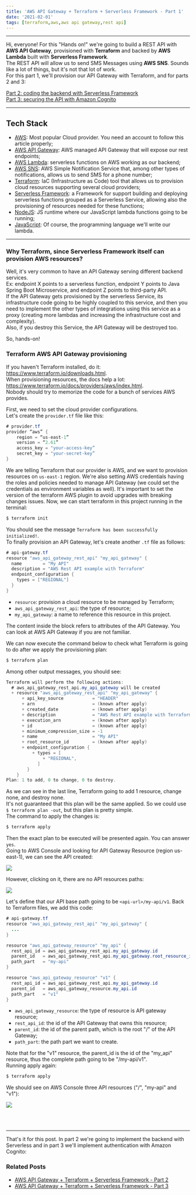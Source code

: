 ```yaml
---
title: 'AWS API Gateway + Terraform + Serverless Framework - Part 1'
date: '2021-02-01'
tags: [terraform,aws,aws api gateway,rest api]
---
```


---

Hi, everyone!
For this "Hands on!" we're going to build a REST API with **AWS API Gateway**, provisioned with **Terraform** and backed by **AWS Lambda** built with **Serverless Framework**.  
The REST API will allow us to send SMS Messages using **AWS SNS**. Sounds like a lot of things, 
but it's not that lot of work.  
For this part 1, we'll provision our API Gateway with Terraform, and for parts 2 and 3:

<a className="text-slate-700 hover:text-blue-400" href="../posts/hands-on-aws-agw-terraform-sls-framework-part-2">Part 2: coding the backend with Serverless Framework</a>  
<a className="text-slate-700 hover:text-blue-400" href="../posts/hands-on-aws-agw-terraform-sls-framework-part-3">Part 3: securing the API with Amazon Cognito</a>

---

## Tech Stack
- [AWS](https://aws.amazon.com/): Most popular Cloud provider. You need an account to follow this article properly;
- [AWS API Gateway](https://aws.amazon.com/api-gateway/): AWS managed API Gateway that will expose our rest endpoints;
- [AWS Lambda](https://aws.amazon.com/lambda/): serverless functions on AWS working as our backend;
- [AWS SNS](https://aws.amazon.com/sns/): AWS Simple Notification Service that, among other types of notifications, allows us to send SMS for a phone number;
- [Terraform](https://www.terraform.io/): IaC (Infrastructure as Code) tool that allows us to provision cloud resources supporting several cloud providers;
- [Serverless Framework](https://www.serverless.com/): a Framework for support building and deploying serverless functions grouped as a Serverless Service, allowing also the provisioning of resources needed for these functions;
- [NodeJS](https://nodejs.org/): JS runtime where our JavaScript lambda functions going to be running;
- [JavaScript](https://developer.mozilla.org/en-US/docs/Web/JavaScript): Of course, the programming language we'll write our lambda.

---

### Why Terraform, since Serverless Framework itself can provision AWS resources?
Well, it's very common to have an API Gateway serving different backend services.  
Ex: endpoint X points to a serverless function, endpoint Y points to Java Spring Boot Microservice, and endpoint Z points to third-party API.  
If the API Gateway gets provisioned by the serverless Service, its infrastructure code going to 
be highly coupled to this service, and then you need to implement the other types of integrations using 
this service as a proxy (creating more lambdas and increasing the infrastructure cost and complexity).  
Also, if you destroy this Service, the API Gateway will be destroyed too.

So, hands-on!

### Terraform AWS API Gateway provisioning
If you haven't Terraform installed, do it: https://www.terraform.io/downloads.html.  
When provisioning resources, the docs help a lot: https://www.terraform.io/docs/providers/aws/index.html.  
Nobody should try to memorize the code for a bunch of services AWS provides.

First, we need to set the cloud provider configurations.  
Let's create the `provider.tf` file like this:

```java
# provider.tf
provider “aws” {
    region = “us-east-1”
    version = “2.61”
    access_key = "your-access-key”
    secret_key = "your-secret-key” 
}
```
We are telling Terraform that our provider is AWS, and we want to provision resources on 
`us-east-1` region.
We're also setting AWS credentials having the roles and policies needed to manage API Gateway (we could set the credentials as environment variables as well).
It's important to set the version of the terraform AWS plugin to avoid upgrades with breaking changes issues.
Now, we can start terraform in this project running in the terminal:  

```sh
$ terraform init
```  
You should see the message `Terraform has been successfully initialized!`.  
To finally provision an API Gateway, let's create another `.tf` file as follows:

```java
# api-gateway.tf
resource "aws_api_gateway_rest_api" "my_api_gateway" {
  name        = "My API"
  description = "AWS Rest API example with Terraform"
  endpoint_configuration {
    types = ["REGIONAL"]
  }
}
```
- `resource`: provision a cloud resource to be managed by Terraform;
- `aws_api_gateway_rest_api`: the type of resource;
- `my_api_gateway`: a name to reference this resource in this project.
  
The content inside the block refers to attributes of the API Gateway. You can look at AWS API Gateway if you are not familiar.

We can now execute the command below to check what Terraform is going to do after we apply the 
provisioning plan:

```sh
$ terraform plan
```  
Among other output messages, you should see:

```java
Terraform will perform the following actions:
  # aws_api_gateway_rest_api.my_api_gateway will be created
  + resource "aws_api_gateway_rest_api" "my_api_gateway" {
      + api_key_source           = "HEADER"
      + arn                      = (known after apply)
      + created_date             = (known after apply)
      + description              = "AWS Rest API example with Terraform"
      + execution_arn            = (known after apply)
      + id                       = (known after apply)
      + minimum_compression_size = -1
      + name                     = "My API"
      + root_resource_id         = (known after apply)
      + endpoint_configuration {
          + types = [
              + "REGIONAL",
            ]
        }
    }
Plan: 1 to add, 0 to change, 0 to destroy.
```
As we can see in the last line, Terraform going to add 1 resource, change none, and destroy none.  
It's not guaranteed that this plan will be the same applied. So we could use `$ terraform plan -out`, but this plan is pretty simple.  
The command to apply the changes is:

```sh
$ terraform apply
```  
Then the exact plan to be executed will be presented again. You can answer `yes`.  
Going to AWS Console and looking for API Gateway Resource (region us-east-1), we can see the API created:

![](../images/posts/hands-on-aws-agw-terraform-sls-framework-part-1/aws_api_gateway.png)

However, clicking on it, there are no API resources paths:

![](../images/posts/hands-on-aws-agw-terraform-sls-framework-part-1/aws_api_gateway_no_paths.png)

Let's define that our API base path going to be `<api-url>/my-api/v1`.
Back to Terraform files, we add this code:

```java
# api-gateway.tf
resource "aws_api_gateway_rest_api" "my_api_gateway" {
  ...
}

resource "aws_api_gateway_resource" "my_api" {
  rest_api_id = aws_api_gateway_rest_api.my_api_gateway.id
  parent_id   = aws_api_gateway_rest_api.my_api_gateway.root_resource_id
  path_part   = "my-api"
}

resource "aws_api_gateway_resource" "v1" {
  rest_api_id = aws_api_gateway_rest_api.my_api_gateway.id
  parent_id   = aws_api_gateway_resource.my_api.id
  path_part   = "v1"
}
```

- `aws_api_gateway_resource`: the type of resource is API gateway resource;
- `rest_api_id`: the id of the API Gateway that owns this resource;
- `parent_id`: the id of the parent path, which is the root "/" of the API Gateway;
- `path_part`: the path part we want to create.

Note that for the "v1" resource, the parent_id is the id of the "my_api" resource, thus the complete path going to be "/my-api/v1".  
Running apply again:

```sh
$ terraform apply
```  
We should see on AWS Console three API resources ("/", "my-api" and "v1"):

![](../images/posts/hands-on-aws-agw-terraform-sls-framework-part-1/aws_api_gateway_with_paths.png)

<br />
<br />

---

That's it for this post. In part 2 we're going to implement the backend with Serverless and in part 3 we'll implement authentication with Amazon Cognito:

### Related Posts
- <a className="text-slate-700 hover:text-blue-400" href="../posts/hands-on-aws-agw-terraform-sls-framework-part-2">AWS API Gateway + Terraform + Serverless Framework - Part 2</a>  
- <a className="text-slate-700 hover:text-blue-400" href="../posts/hands-on-aws-agw-terraform-sls-framework-part-3">AWS API Gateway + Terraform + Serverless Framework - Part 3</a>
